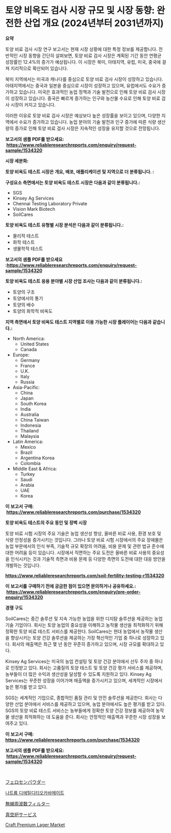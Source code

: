 <p><h1>토양 비옥도 검사 시장 규모 및 시장 동향: 완전한 산업 개요 (2024년부터 2031년까지)</h1></p><p><strong>요약</strong></p>
<p><p>토양 비료 검사 시장 연구 보고서는 현재 시장 상황에 대한 특정 정보를 제공합니다. 전반적인 시장 동향을 간단히 살펴보면, 토양 비료 검사 시장은 계획된 기간 동안 연평균 성장률인 12.4%의 증가가 예상됩니다. 이 시장은 북미, 아태지역, 유럽, 미국, 중국에 걸쳐 지리적으로 확산되어 있습니다.</p><p>북미 지역에서는 미국과 캐나다를 중심으로 토양 비료 검사 시장이 성장하고 있습니다. 아태지역에서는 중국과 일본을 중심으로 시장이 성장하고 있으며, 유럽에서도 수요가 증가하고 있습니다. 미국은 효과적인 농업 정책과 기술 발전으로 인해 토양 비료 검사 시장이 성장하고 있습니다. 중국은 빠르게 증가하는 인구와 농산물 수요로 인해 토양 비료 검사 시장이 커지고 있습니다.</p><p>이러한 이유로 토양 비료 검사 시장은 예상보다 높은 성장률을 보이고 있으며, 다양한 지역에서 수요가 증가하고 있습니다. 농업 분야의 기술 발전과 인구 증가에 따른 식량 생산량의 증가로 인해 토양 비료 검사 시장은 지속적인 성장을 유지할 것으로 전망됩니다.</p></p>
<p><strong>보고서의 샘플 PDF를 받으세요: &nbsp;<a href="https://www.reliableresearchreports.com/enquiry/request-sample/1534320">https://www.reliableresearchreports.com/enquiry/request-sample/1534320</a></strong></p>
<p><strong>시장 세분화:</strong></p>
<p><strong> 토양 비옥도 테스트 시장은 개요, 배포, 애플리케이션 및 지역으로 더 분류됩니다. :</strong></p>
<p><strong>구성요소 측면에서는 토양 비옥도 테스트 시장은 다음과 같이 분류됩니다.:</strong></p>
<p><ul><li>SGS</li><li>Kinsey Ag Services</li><li>Chennai Testing Laboratory Private</li><li>Vision Mark Biotech</li><li>SoilCares</li></ul></p>
<p><strong> 토양 비옥도 테스트 유형별 시장 분석은 다음과 같이 분류됩니다.:</strong></p>
<p><ul><li>물리적 테스트</li><li>화학 테스트</li><li>생물학적 테스트</li></ul></p>
<p><strong>보고서의 샘플 PDF를 받으세요 :<a href="https://www.reliableresearchreports.com/enquiry/request-sample/1534320">https://www.reliableresearchreports.com/enquiry/request-sample/1534320</a></strong></p>
<p><strong> 토양 비옥도 테스트 응용 분야별 시장 산업 조사는 다음과 같이 분류됩니다.:</strong></p>
<p><ul><li>토양의 구조</li><li>토양에서의 통기</li><li>토양의 배수</li><li>토양의 화학적 비옥도</li></ul></p>
<p><strong>지역 측면에서 토양 비옥도 테스트 지역별로 이용 가능한 시장 플레이어는 다음과 같습니다.:</strong></p>
<p><ul>
    <li>
        North America:
        <ul>
            <li>United States</li>
            <li>Canada</li>
        </ul>
    </li>
    <li>
        Europe:
        <ul>
            <li>Germany</li>
            <li>France</li>
            <li>U.K.</li>
            <li>Italy</li>
            <li>Russia</li>
        </ul>
    </li>
    <li>
        Asia-Pacific:
        <ul>
            <li>China</li>
            <li>Japan</li>
            <li>South Korea</li>
            <li>India</li>
            <li>Australia</li>
            <li>China Taiwan</li>
            <li>Indonesia</li>
            <li>Thailand</li>
            <li>Malaysia</li>
        </ul>
    </li>
    <li>
        Latin America:
        <ul>
            <li>Mexico</li>
            <li>Brazil</li>
            <li>Argentina Korea</li>
            <li>Colombia</li>
        </ul>
    </li>
    <li>
        Middle East & Africa:
        <ul>
            <li>Turkey</li>
            <li>Saudi</li>
            <li>Arabia</li>
            <li>UAE</li>
            <li>Korea</li>
        </ul>
    </li>
    </ul></p>
<p><strong>이 보고서 구매: &nbsp;<a href="https://www.reliableresearchreports.com/purchase/1534320">https://www.reliableresearchreports.com/purchase/1534320</a></strong></p>
<p><strong>토양 비옥도 테스트의 주요 동인 및 장벽 시장</strong></p>
<p><p>토양 비료 시험 시장의 주요 기술은 농업 생산성 향상, 올바른 비료 사용, 환경 보호 및 식량 안정성을 증가시키는 것입니다. 그러나 토양 비료 시험 시장에서의 주요 장애물은 농업 부문에서의 인식 부족, 기술적 규모 확장의 어려움, 비용 문제 및 관련 법규 준수에 대한 어려움 등이 있습니다. 시장에서 직면하는 주요 도전은 올바른 비료 사용의 중요성을 인식시키는 것과 기술적 측면과 비용 문제 등 다양한 측면의 도전에 대한 대응 방안을 개발하는 것입니다.</p></p>
<p><strong><a href="https://www.reliableresearchreports.com/soil-fertility-testing-r1534320">https://www.reliableresearchreports.com/soil-fertility-testing-r1534320</a></strong></p>
<p><strong>이 보고서를 구매하기 전에 궁금한 점이 있으면 문의하거나 공유하세요.: &nbsp;<a href="https://www.reliableresearchreports.com/enquiry/pre-order-enquiry/1534320">https://www.reliableresearchreports.com/enquiry/pre-order-enquiry/1534320</a></strong></p>
<p><strong>경쟁 구도</strong></p>
<p><p>SoilCares는 중간 솔루션 및 지속 가능한 농업을 위한 디지턈 솔루션을 제공하는 농업 기술 기업이다. 회사는 토양 농업의 중요성을 이해하고 농작물 생산을 최적화하기 위해 정확한 토양 비료 테스트 서비스를 제공한다. SoilCares는 현대 농업에서 농작물 생산을 향상시키는 토양 건강 솔루션을 제공하는 가장 혁신적인 기업 중 하나로 성장하고 있다. 회사의 매출액은 최근 몇 년 동안 꾸준히 증가하고 있으며, 시장 규모를 확대하고 있다.</p><p>Kinsey Ag Services는 미국의 농업 컨설팅 및 토양 건강 분야에서 선두 주자 중 하나로 인정받고 있다. 회사는 고품질의 토양 테스트 및 토양 건강 평가 서비스를 제공하며, 농부들이 더 많은 수익과 생산성을 달성할 수 있도록 지원하고 있다. Kinsey Ag Services는 꾸준한 성장을 이어가며 매출액을 증가시키고 있으며, 세계적인 시장에서 높은 평가를 받고 있다.</p><p>SGS는 세계적인 기업으로, 종합적인 품질 관리 및 안전 솔루션을 제공한다. 회사는 다양한 산업 분야에서 서비스를 제공하고 있으며, 농업 분야에서도 높은 평가를 받고 있다. SGS의 토양 비료 테스트 서비스는 농부들에게 정확한 토양 건강 정보를 제공하여 농작물 생산을 최적화하는 데 도움을 준다. 회사는 안정적인 매출액과 꾸준한 시장 성장을 보여주고 있다.</p></p>
<p><strong>이 보고서 구매: &nbsp; <a href="https://www.reliableresearchreports.com/purchase/1534320">https://www.reliableresearchreports.com/purchase/1534320</a></strong></p>
<p><strong>보고서의 샘플 PDF를 받으세요: &nbsp;<a href="https://www.reliableresearchreports.com/enquiry/request-sample/1534320">https://www.reliableresearchreports.com/enquiry/request-sample/1534320</a></strong><strong></strong></p>
<p>&nbsp;</p>
<p><p><a href="https://medium.com/@eleanorardy655/%E3%83%95%E3%82%A7%E3%83%AD%E3%82%BB%E3%83%B3%E3%83%91%E3%82%A6%E3%83%80%E3%83%BC%E3%83%9E%E3%83%BC%E3%82%B1%E3%83%83%E3%83%88-2031%E5%B9%B4%E3%81%BE%E3%81%A7%E3%81%AE%E6%88%90%E5%8A%9F%E3%81%97%E3%81%9F%E3%83%93%E3%82%B8%E3%83%8D%E3%82%B9%E6%88%A6%E7%95%A5%E3%81%AE%E9%8D%B5%E3%82%92%E4%BA%88%E6%B8%AC-3a84e6d86cf2">フェロセンパウダー</a></p><p><a href="https://medium.com/@chickenlegs8687/%EB%82%98%ED%8A%B8%EB%A5%A8-%EB%8B%A4%EC%9D%B4%EC%97%90%ED%8B%B8%EB%94%94%ED%8B%B0%EC%98%A4%EC%B9%B4%EB%A5%B4%EB%B0%94%EB%A9%94%EC%9D%B4%ED%8A%B8-%EC%8B%9C%EC%9E%A5-%EC%A1%B0%EC%82%AC-%EB%B3%B4%EA%B3%A0%EC%84%9C-2024%EB%85%84%EB%B6%80%ED%84%B0-2031%EB%85%84%EA%B9%8C%EC%A7%80%EC%9D%98-%EC%97%AD%EC%82%AC-%EB%B0%8F-%EC%98%88%EC%B8%A1-cacaac29c84a">나트륨 디에틸디티오카바메이트</a></p><p><a href="https://github.com/Sophiaard2003/Market-Research-Report-List-1/blob/main/606402019570.md">無線周波数フィルター</a></p><p><a href="https://medium.com/@billyarton5656871/%E7%9C%9F%E7%A9%BA%E7%82%89%E3%82%B5%E3%83%BC%E3%83%93%E3%82%B9%E5%B8%82%E5%A0%B4%E3%83%AC%E3%83%9D%E3%83%BC%E3%83%88%E3%81%AF-%E3%81%93%E3%81%AE%E5%B8%82%E5%A0%B4%E3%81%AE%E6%9C%80%E6%96%B0%E3%81%AE%E3%83%88%E3%83%AC%E3%83%B3%E3%83%89%E3%81%A8%E6%88%90%E9%95%B7%E6%A9%9F%E4%BC%9A%E3%82%92%E6%98%8E%E3%82%89%E3%81%8B%E3%81%AB%E3%81%97%E3%81%A6%E3%81%84%E3%81%BE%E3%81%99-8e87dfbc545f">真空炉サービス</a></p><p><a href="https://github.com/brenzgnarento/Market-Research-Report-List-2/blob/main/craft-premium-lager-market.md">Craft Premium Lager Market</a></p></p>